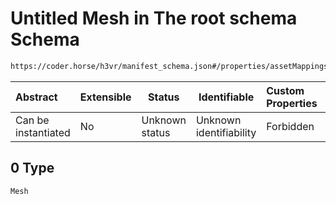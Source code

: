 # Untitled Mesh in The root schema Schema

```txt
https://coder.horse/h3vr/manifest_schema.json#/properties/assetMappings/examples/0/0
```




| Abstract            | Extensible | Status         | Identifiable            | Custom Properties | Additional Properties | Access Restrictions | Defined In                                                                   |
| :------------------ | ---------- | -------------- | ----------------------- | :---------------- | --------------------- | ------------------- | ---------------------------------------------------------------------------- |
| Can be instantiated | No         | Unknown status | Unknown identifiability | Forbidden         | Allowed               | none                | [manifest.schema.json\*](../out/manifest.schema.json "open original schema") |

## 0 Type

`Mesh`
